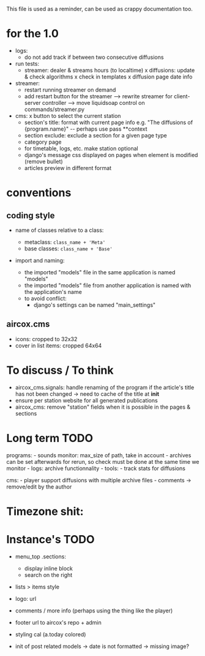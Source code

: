 This file is used as a reminder, can be used as crappy documentation too.


# for the 1.0
- logs:
    - do not add track if between two consecutive diffusions
- run tests:
    - streamer: dealer & streams hours (to localtime)
    x diffusions: update & check algorithms
    x check in templates
    x diffusion page date info
- streamer:
    - restart running streamer on demand
    - add restart button for the streamer
    \--> rewrite streamer for client-server controller
    \--> move liquidsoap control on commands/streamer.py
- cms:
    x button to select the current station
    - section's title: format with current page info e.g. "The diffusions of {program.name}" -- perhaps use pass **context
    - section exclude: exclude a section for a given page type
    - category page
    - for timetable, logs, etc. make station optional
    - django's message css displayed on pages when element is modified (remove bullet)
    - articles preview in different format


# conventions
## coding style
* name of classes relative to a class:
    - metaclass: `class_name + 'Meta'`
    - base classes: `class_name + 'Base'`

* import and naming:
    - the imported "models" file in the same application is named "models"
    - the imported "models" file from another application is named with the application's name
    - to avoid conflict:
        - django's settings can be named "main_settings"

## aircox.cms
* icons: cropped to 32x32
* cover in list items: cropped 64x64



# To discuss / To think
- aircox_cms.signals: handle renaming of the program if the article's title has
    not been changed -> need to cache of the title at __init__
- ensure per station website for all generated publications
- aircox_cms: remove "station" fields when it is possible in the pages & sections


# Long term TODO
programs:
    - sounds monitor: max_size of path, take in account
    - archives can be set afterwards for rerun, so check must be done
        at the same time we monitor
    - logs: archive functionnality
    - tools:
        - track stats for diffusions

cms:
    - player support diffusions with multiple archive files
    - comments -> remove/edit by the author

# Timezone shit:

# Instance's TODO
- menu_top .sections:
    - display inline block
    - search on the right
- lists > items style
- logo: url
- comments / more info (perhaps using the thing like the player)
- footer url to aircox's repo + admin
- styling cal (a.today colored)

- init of post related models
    -> date is not formatted
    -> missing image?



